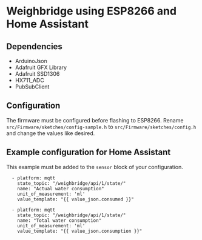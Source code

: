 # Weighbridge using ESP8266 and Home Assistant

## Dependencies

* ArduinoJson
* Adafruit GFX Library
* Adafruit SSD1306
* HX711_ADC
* PubSubClient

## Configuration

The firmware must be configured before flashing to ESP8266. Rename `src/Firmware/sketches/config-sample.h` to `src/Firmware/sketches/config.h` and change the values like desired.

## Example configuration for Home Assistant

This example must be added to the `sensor` block of your configuration.

      - platform: mqtt
        state_topic: "/weighbridge/api/1/state/"
        name: "Actual water consumption"
        unit_of_measurement: 'ml'
        value_template: "{{ value_json.consumed }}"

      - platform: mqtt
        state_topic: "/weighbridge/api/1/state/"
        name: "Total water consumption"
        unit_of_measurement: 'ml'
        value_template: "{{ value_json.consumption }}"
